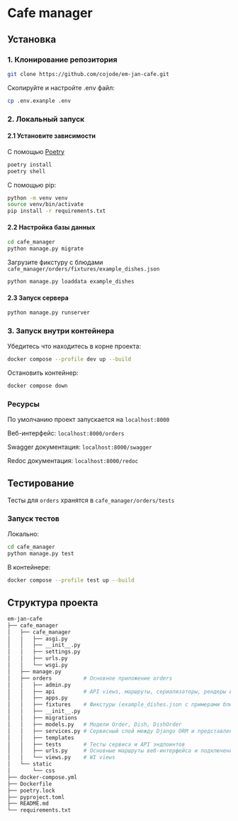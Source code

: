 # Cafe manager

## Установка

### 1. Клонирование репозитория

```sh
git clone https://github.com/cojode/em-jan-cafe.git
```

Скопируйте и настройте .env файл:

```sh
cp .env.exanple .env
```

### 2. Локальный запуск

#### 2.1 Установите зависимости

С помощью [Poetry](https://python-poetry.org/docs/#installation)

```sh
poetry install
poetry shell
```

С помощью pip:

```sh
python -m venv venv
source venv/bin/activate 
pip install -r requirements.txt
```

#### 2.2 Настройка базы данных

```sh
cd cafe_manager
python manage.py migrate
```

Загрузите фикстуру с блюдами ```cafe_manager/orders/fixtures/example_dishes.json```

```sh
python manage.py loaddata example_dishes
```

#### 2.3 Запуск сервера

```sh
python manage.py runserver
```

### 3. Запуск внутри контейнера

Убедитесь что находитесь в корне проекта:

```sh
docker compose --profile dev up --build
```

Остановить контейнер:

```sh
docker compose down
```

### Ресурсы

По умолчанию проект запускается на ```localhost:8000```

Веб-интерфейс: ```localhost:8000/orders```

Swagger документация: ```localhost:8000/swagger```

Redoc документация: ```localhost:8000/redoc```

## Тестирование

Тесты для ```orders``` хранятся в ```cafe_manager/orders/tests```

### Запуск тестов

Локально:

```sh
cd cafe_manager
python manage.py test
```

В контейнере:

```sh
docker compose --profile test up --build
```

## Структура проекта

```sh
em-jan-cafe
├── cafe_manager
│   ├── cafe_manager
│   │   ├── asgi.py
│   │   ├── __init__.py
│   │   ├── settings.py
│   │   ├── urls.py
│   │   └── wsgi.py
│   ├── manage.py
│   ├── orders          # Основное приложение orders
│   │   ├── admin.py    
│   │   ├── api         # API views, маршруты, сериализаторы, рендеры и пр.
│   │   ├── apps.py
│   │   ├── fixtures    # Фикстуры (example_dishes.json с примерами блюд)
│   │   ├── __init__.py
│   │   ├── migrations  
│   │   ├── models.py   # Модели Order, Dish, DishOrder
│   │   ├── services.py # Сервисный слой между Django ORM и представлением (переиспользуется в WI и API views)
│   │   ├── templates   
│   │   ├── tests       # Тесты сервиса и API эндпоинтов
│   │   ├── urls.py     # Основные маршруты веб-интерфейса и подключение API маршрутов
│   │   └── views.py    # WI views
│   └── static
│       └── css
├── docker-compose.yml  
├── Dockerfile
├── poetry.lock
├── pyproject.toml
├── README.md
└── requirements.txt
```
